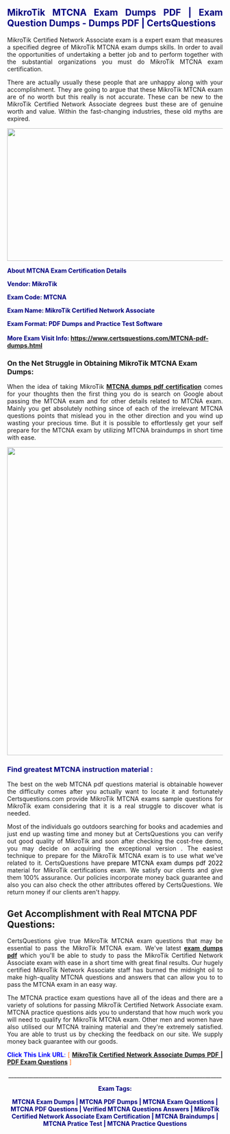 <h2 style="text-align: justify;"><span style="color: #000080;">MikroTik MTCNA Exam Dumps PDF | Exam Question Dumps - Dumps PDF | CertsQuestions</span></h2>
<p style="text-align: justify;">MikroTik Certified Network Associate exam is a expert exam that measures a specified degree of MikroTik  MTCNA exam dumps skills. In order to avail the opportunities of undertaking a better job and to perform together with the substantial organizations you must do MikroTik MTCNA exam certification.</p>
<p style="text-align: justify;">There are actually usually these people that are unhappy along with your accomplishment. They are going to argue that these MikroTik  MTCNA exam are of no worth but this really is not accurate. These can be new to the MikroTik Certified Network Associate degrees bust these are of genuine worth and value. Within the fast-changing industries, these old myths are expired.</p>
<p><img style="display: block; margin-left: auto; margin-right: auto;" src="https://i.imgur.com/eaP4ae9.png" width="840" height="310" /></p>
<p><span style="color: #000080;"><strong>About MTCNA Exam Certification Details</strong></span></p>
<p><span style="color: #000080;"><strong>Vendor: MikroTik<br /></strong></span></p>
<p><span style="color: #000080;"><strong>Exam Code: MTCNA</strong></span></p>
<p><span style="color: #000080;"><strong>Exam Name: MikroTik Certified Network Associate</strong></span></p>
<p><span style="color: #000080;"><strong>Exam Format: PDF Dumps and Practice Test Software<br /><br />More Exam Visit Info: <span style="color: #ff6600;"><a href="https://www.certsquestions.com/MTCNA-pdf-dumps.html">https://www.certsquestions.com/MTCNA-pdf-dumps.html</a></span></strong></span></p>
<h3>On the Net Struggle in Obtaining MikroTik MTCNA Exam Dumps:</h3>
<p style="text-align: justify;">When the idea of taking MikroTik <a href="https://www.certsquestions.com/MTCNA-pdf-dumps.html"><strong> MTCNA dumps pdf certification</strong></a> comes for your thoughts then the first thing you do is search on Google about passing the MTCNA exam and for other details related to MTCNA exam. Mainly you get absolutely nothing since of each of the irrelevant MTCNA questions points that mislead you in the other direction and you wind up wasting your precious time. But it is possible to effortlessly get your self prepare for the MTCNA exam by utilizing MTCNA braindumps in short time with ease.</p>
<p><a href="https://www.certsquestions.com/MTCNA-pdf-dumps.html"><img style="display: block; margin-left: auto; margin-right: auto;" src="https://i.imgur.com/pxhoKQ2.png" width="720" /></a></p>
<h3><span style="color: #000080;">Find greatest  MTCNA instruction material :</span></h3>
<p style="text-align: justify;">The best on the web MTCNA pdf questions material is obtainable however the difficulty comes after you actually want to locate it and fortunately Certsquestions.com provide MikroTik MTCNA exams sample questions for MikroTik  exam considering that it is a real struggle to discover what is needed.</p>
<p style="text-align: justify;">Most of the individuals go outdoors searching for books and academies and just end up wasting time and money but at CertsQuestions you can verify out good quality of MikroTik  and soon after checking the cost-free demo, you may decide on acquiring the exceptional version . The easiest technique to prepare for the MikroTik MTCNA exam is to use what we've related to it. CertsQuestions have <span style="color: #000000;">prepare MTCNA exam dumps pdf 2022</span> material for MikroTik certifications exam. We satisfy our clients and give them 100% assurance. Our policies incorporate money back guarantee and also you can also check the other attributes offered by CertsQuestions. We return money if our clients aren't happy.</p>
<h2>Get Accomplishment with Real MTCNA PDF Questions:</h2>
<p style="text-align: justify;">CertsQuestions give true MikroTik MTCNA exam questions that may be essential to pass the MikroTik  MTCNA exam. We've latest<strong>&nbsp;<a href="https://www.certsquestions.com/">exam dumps pdf</a></strong>&nbsp;which you'll be able to study to pass the MikroTik Certified Network Associate exam with ease in a short time with great final results. Our hugely certified MikroTik Network Associate staff has burned the midnight oil to make high-quality MTCNA questions and answers that can allow you to to pass the MTCNA exam in an easy way.</p>
<p style="text-align: justify;">The MTCNA practice exam questions have all of the ideas and there are a variety of solutions for passing MikroTik Certified Network Associate exam. MTCNA practice questions aids you to understand that how much work you will need to qualify for MikroTik  MTCNA exam. Other men and women have also utilised our MTCNA training material and they're extremely satisfied. You are able to trust us by checking the feedback on our site. We supply money back guarantee with our goods.</p>
<p style="text-align: justify;"><span style="color: #0000ff;"><strong>Click This Link URL</strong>:</span> <span style="color: #ff6600;">[ <strong><a href="https://www.certsquestions.com/mikrotik-network-associate-certification.html">MikroTik Certified Network Associate Dumps PDF | PDF Exam Questions</a></strong> ]</span></p>
<p style="text-align: center;">______________________________________________________________________________</p>
<p style="text-align: center;"><span style="color: #000080;"><strong>Exam Tags:</strong></span></p>
<p style="text-align: center;"><span style="color: #000080;"><strong>MTCNA Exam Dumps | MTCNA PDF Dumps | MTCNA Exam Questions | MTCNA PDF Questions | Verified MTCNA Questions Answers | MikroTik Certified Network Associate Exam Certification | MTCNA Braindumps | MTCNA Pratice Test | MTCNA Practice Questions</strong></span></p>
